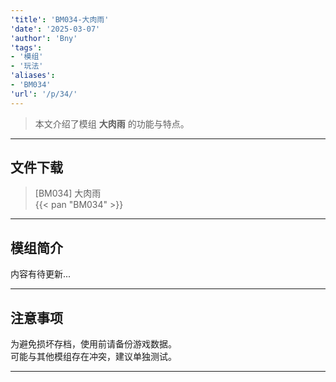```yaml
---
'title': 'BM034-大肉雨'
'date': '2025-03-07'
'author': 'Bny'
'tags':
- '模组'
- '玩法'
'aliases':
- 'BM034'
'url': '/p/34/'
---
```


> 本文介绍了模组 **大肉雨** 的功能与特点。

---

## 文件下载

> [BM034] 大肉雨  
{{< pan "BM034" >}}  

---

## 模组简介

>  
内容有待更新...  

---

## 注意事项

>  
为避免损坏存档，使用前请备份游戏数据。  
可能与其他模组存在冲突，建议单独测试。  

---

